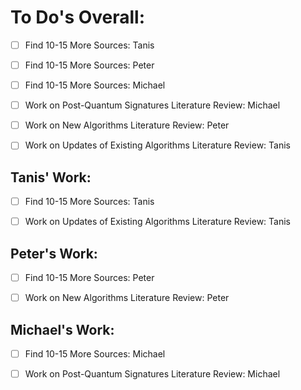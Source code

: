 # To Do's Overall:

- [ ] Find 10-15 More Sources: Tanis

- [ ] Find 10-15 More Sources: Peter

- [ ] Find 10-15 More Sources: Michael

- [ ] Work on Post-Quantum Signatures Literature Review: Michael

- [ ] Work on New Algorithms Literature Review: Peter

- [ ] Work on Updates of Existing Algorithms Literature Review: Tanis

## Tanis' Work:

- [ ] Find 10-15 More Sources: Tanis

- [ ] Work on Updates of Existing Algorithms Literature Review: Tanis

## Peter's Work:

- [ ] Find 10-15 More Sources: Peter

- [ ] Work on New Algorithms Literature Review: Peter

## Michael's Work:

- [ ] Find 10-15 More Sources: Michael

- [ ] Work on Post-Quantum Signatures Literature Review: Michael
